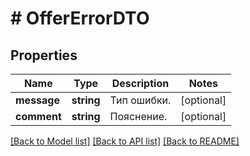# # OfferErrorDTO

## Properties

Name | Type | Description | Notes
------------ | ------------- | ------------- | -------------
**message** | **string** | Тип ошибки. | [optional]
**comment** | **string** | Пояснение. | [optional]

[[Back to Model list]](../../README.md#models) [[Back to API list]](../../README.md#endpoints) [[Back to README]](../../README.md)
